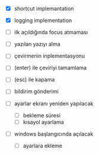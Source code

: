 - [x] shortcut implemantation
- [x] logging implementation

- [ ] ilk açıldığında focus atmaması 

- [ ] yazılan yazıyı alma
- [ ] çevirmenin inplementasyonu
- [ ] (enter) ile çeviriyi tamamlama
- [ ] (esc) ile kapama

- [ ] bildirim gönderimi

- [ ] ayarlar ekranı yeniden yapılacak
	- [ ] bekleme süresi
	- [ ] kısayol ayarlama

- [ ] windows başlangıcında açılacak
    - [ ] ayarlara ekleme